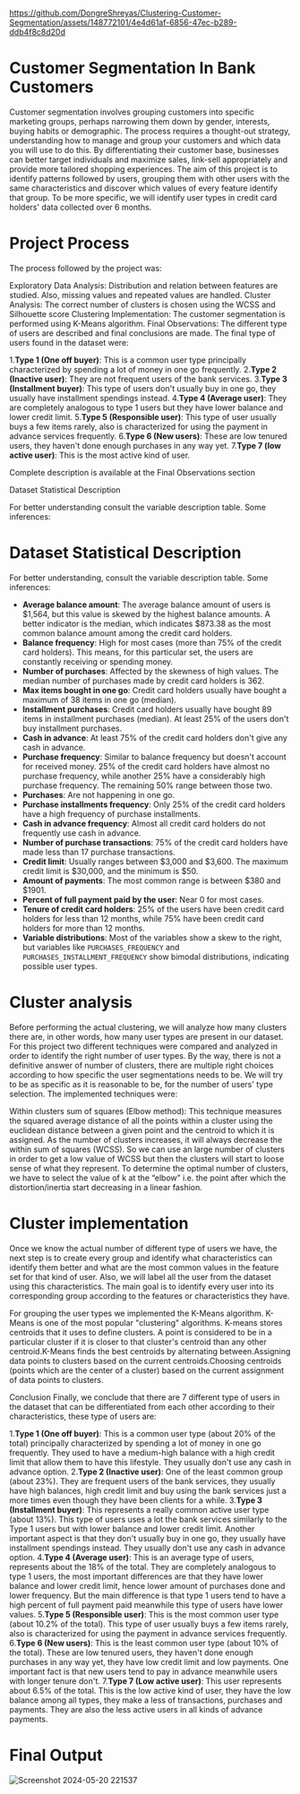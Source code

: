 

https://github.com/DongreShreyas/Clustering-Customer-Segmentation/assets/148772101/4e4d61af-6856-47ec-b289-ddb4f8c8d20d



# Customer Segmentation In Bank Customers

Customer segmentation involves grouping customers into specific marketing groups, perhaps narrowing them down by gender, interests, buying habits or demographic. The process requires a thought-out strategy, understanding how to manage and group your customers and which data you will use to do this. By differentiating their customer base, businesses can better target individuals and maximize sales, link-sell appropriately and provide more tailored shopping experiences. The aim of this project is to identify patterns followed by users, grouping them with other users with the same characteristics and discover which values of every feature identify that group. To be more specific, we will identify user types in credit card holders' data collected over 6 months.

# Project Process

The process followed by the project was:

Exploratory Data Analysis: Distribution and relation between features are studied. Also, missing values and repeated values are handled.
Cluster Analysis: The correct number of clusters is chosen using the WCSS and Silhouette score
Clustering Implementation: The customer segmentation is performed using K-Means algorithm.
Final Observations: The different type of users are described and final conclusions are made.
The final type of users found in the dataset were:

1.**Type 1 (One off buyer)**: This is a common user type principally characterized by spending a lot of money in one go frequently.
2.**Type 2 (Inactive user)**: They are not frequent users of the bank services.
3.**Type 3 (Installment buyer)**: This type of users don't usually buy in one go, they usually have installment spendings instead.
4.**Type 4 (Average user)**: They are completely analogous to type 1 users but they have lower balance and lower credit limit.
5.**Type 5 (Responsible user)**: This type of user usually buys a few items rarely, also is characterized for using the payment in advance services frequently.
6.**Type 6 (New users)**: These are low tenured users, they haven't done enough purchases in any way yet.
7.**Type 7 (low active user)**: This is the most active kind of user.

Complete description is available at the Final Observations section

Dataset Statistical Description

For better understanding consult the variable description table. Some inferences:

# Dataset Statistical Description

For better understanding, consult the variable description table. Some inferences:

- **Average balance amount**: The average balance amount of users is $1,564, but this value is skewed by the highest balance amounts. A better indicator is the median, which indicates $873.38 as the most common balance amount among the credit card holders.
- **Balance frequency**: High for most cases (more than 75% of the credit card holders). This means, for this particular set, the users are constantly receiving or spending money.
- **Number of purchases**: Affected by the skewness of high values. The median number of purchases made by credit card holders is 362.
- **Max items bought in one go**: Credit card holders usually have bought a maximum of 38 items in one go (median).
- **Installment purchases**: Credit card holders usually have bought 89 items in installment purchases (median). At least 25% of the users don't buy installment purchases.
- **Cash in advance**: At least 75% of the credit card holders don't give any cash in advance.
- **Purchase frequency**: Similar to balance frequency but doesn't account for received money. 25% of the credit card holders have almost no purchase frequency, while another 25% have a considerably high purchase frequency. The remaining 50% range between those two.
- **Purchases**: Are not happening in one go.
- **Purchase installments frequency**: Only 25% of the credit card holders have a high frequency of purchase installments.
- **Cash in advance frequency**: Almost all credit card holders do not frequently use cash in advance.
- **Number of purchase transactions**: 75% of the credit card holders have made less than 17 purchase transactions.
- **Credit limit**: Usually ranges between $3,000 and $3,600. The maximum credit limit is $30,000, and the minimum is $50.
- **Amount of payments**: The most common range is between $380 and $1901.
- **Percent of full payment paid by the user**: Near 0 for most cases.
- **Tenure of credit card holders**: 25% of the users have been credit card holders for less than 12 months, while 75% have been credit card holders for more than 12 months.
- **Variable distributions**: Most of the variables show a skew to the right, but variables like `PURCHASES_FREQUENCY` and `PURCHASES_INSTALLMENT_FREQUENCY` show bimodal distributions, indicating possible user types.



# Cluster analysis

Before performing the actual clustering, we will analyze how many clusters there are, in other words, how many user types are present in our dataset. For this project two different techniques were compared and analyzed in order to identify the right number of user types. By the way, there is not a definitive answer of number of clusters, there are multiple right choices according to how specific the user segmentations needs to be. We will try to be as specific as it is reasonable to be, for the number of users' type selection. The implemented techniques were:

Within clusters sum of squares (Elbow method): This technique measures the squared average distance of all the points within a cluster using the euclidean distance between a given point and the centroid to which it is assigned. As the number of clusters increases, it will always decrease the within sum of squares (WCSS). So we can use an large number of clusters in order to get a low value of WCSS but then the clusters will start to loose sense of what they represent. To determine the optimal number of clusters, we have to select the value of k at the “elbow” i.e. the point after which the distortion/inertia start decreasing in a linear fashion.

# Cluster implementation

Once we know the actual number of different type of users we have, the next step is to create every group and identify what characteristics can identify them better and what are the most common values in the feature set for that kind of user. Also, we will label all the user from the dataset using this characteristics. The main goal is to identify every user into its corresponding group according to the features or characteristics they have.

For grouping the user types we implemented the K-Means algorithm. K-Means is one of the most popular "clustering" algorithms. K-means stores centroids that it uses to define clusters. A point is considered to be in a particular cluster if it is closer to that cluster's centroid than any other centroid.K-Means finds the best centroids by alternating between.Assigning data points to clusters based on the current centroids.Choosing centroids (points which are the center of a cluster) based on the current assignment of data points to clusters.


Conclusion
Finally, we conclude that there are 7 different type of users in the dataset that can be differentiated from each other according to their characteristics, these type of users are:

1.**Type 1 (One off buyer)**: This is a common user type (about 20% of the total) principally characterized by spending a lot of money in one go frequently. They used to have a medium-high balance with a high credit limit that allow them to have this lifestyle. They usually don't use any cash in advance option.
2.**Type 2 (Inactive user)**: One of the least common group (about 23%). They are frequent users of the bank services, they usually have high balances, high credit limit and buy using the bank services just a more times even though they have been clients for a while.
3.**Type 3 (Installment buyer)**: This represents a really common active user type (about 13%). This type of users uses a lot the bank services similarly to the Type 1 users but with lower balance and lower credit limit. Another important aspect is that they don't usually buy in one go, they usually have installment spendings instead. They usually don't use any cash in advance option.
4.**Type 4 (Average user)**: This is an average type of users, represents about the 18% of the total. They are completely analogous to type 1 users, the most important differences are that they have lower balance and lower credit limit, hence lower amount of purchases done and lower frequency. But the main difference is that type 1 users tend to have a high percent of full payment paid meanwhile this type of users have lower values.
5.**Type 5 (Responsible user)**: This is the most common user type (about 10.2% of the total). This type of user usually buys a few items rarely, also is characterized for using the payment in advance services frequently.
6.**Type 6 (New users)**: This is the least common user type (about 10% of the total). These are low tenured users, they haven't done enough purchases in any way yet, they have low credit limit and low payments. One important fact is that new users tend to pay in advance meanwhile users with longer tenure don't.
7.**Type 7 (Low active user)**: This user represents about 6.5% of the total. This is the low active kind of user, they have the low balance among all types, they make a less of transactions, purchases and payments. They are also the less active users in all kinds of advance payments.


# Final Output 


![Screenshot 2024-05-20 221537](https://github.com/DongreShreyas/Clustering-Customer-Segmentation/assets/148772101/bb5b8514-c32d-4c07-8261-ffbd2b0fa00f)